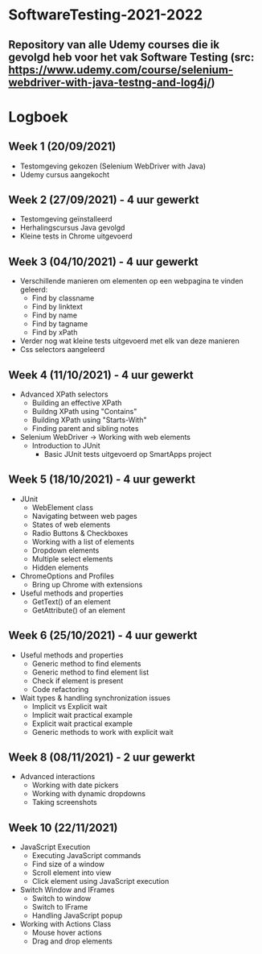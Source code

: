# SoftwareTesting-2021-2022
## Repository van alle Udemy courses die ik gevolgd heb voor het vak Software Testing (src: https://www.udemy.com/course/selenium-webdriver-with-java-testng-and-log4j/)

# Logboek

## Week 1 (20/09/2021) 
- Testomgeving gekozen (Selenium WebDriver with Java)
- Udemy cursus aangekocht

## Week 2 (27/09/2021) - 4 uur gewerkt
- Testomgeving geïnstalleerd
- Herhalingscursus Java gevolgd
- Kleine tests in Chrome uitgevoerd

## Week 3 (04/10/2021) - 4 uur gewerkt
- Verschillende manieren om elementen op een webpagina te vinden geleerd:
	- Find by classname
	- Find by linktext
	- Find by name
	- Find by tagname
	- Find by xPath
- Verder nog wat kleine tests uitgevoerd met elk van deze manieren
- Css selectors aangeleerd

## Week 4 (11/10/2021) - 4 uur gewerkt
- Advanced XPath selectors
	- Building an effective XPath
	- Buildng XPath using "Contains"
	- Building XPath using "Starts-With"
	- Finding parent and sibling notes
- Selenium WebDriver -> Working with web elements
	- Introduction to JUnit
		- Basic JUnit tests uitgevoerd op SmartApps project

## Week 5 (18/10/2021) - 4 uur gewerkt
- JUnit
	- WebElement class
	- Navigating between web pages
	- States of web elements
	- Radio Buttons & Checkboxes
	- Working with a list of elements
	- Dropdown elements
	- Multiple select elements
	- Hidden elements
- ChromeOptions and Profiles
	- Bring up Chrome with extensions
- Useful methods and properties
	- GetText() of an element
	- GetAttribute() of an element

## Week 6 (25/10/2021) - 4 uur gewerkt
- Useful methods and properties
	- Generic method to find elements
	- Generic method to find element list
	- Check if element is present
	- Code refactoring
- Wait types & handling synchronization issues
	- Implicit vs Explicit wait
	- Implicit wait practical example
	- Explicit wait practical example
	- Generic methods to work with explicit wait

## Week 8 (08/11/2021) - 2 uur gewerkt
- Advanced interactions
	- Working with date pickers
	- Working with dynamic dropdowns
	- Taking screenshots

## Week 10 (22/11/2021)
- JavaScript Execution
	- Executing JavaScript commands
	- Find size of a window
	- Scroll element into view
	- Click element using JavaScript execution
- Switch Window and IFrames
	- Switch to window
	- Switch to IFrame
	- Handling JavaScript popup
- Working with Actions Class
	- Mouse hover actions
	- Drag and drop elements
